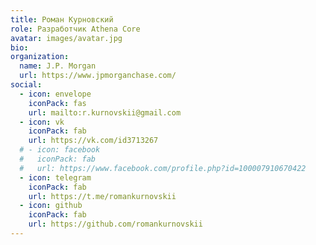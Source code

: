 ```yaml
---
title: Роман Курновский
role: Разработчик Athena Core
avatar: images/avatar.jpg
bio: 
organization:
  name: J.P. Morgan
  url: https://www.jpmorganchase.com/
social:
  - icon: envelope
    iconPack: fas
    url: mailto:r.kurnovskii@gmail.com
  - icon: vk
    iconPack: fab
    url: https://vk.com/id3713267
  # - icon: facebook
  #   iconPack: fab
  #   url: https://www.facebook.com/profile.php?id=100007910670422
  - icon: telegram
    iconPack: fab
    url: https://t.me/romankurnovskii
  - icon: github
    iconPack: fab
    url: https://github.com/romankurnovskii
---
```

